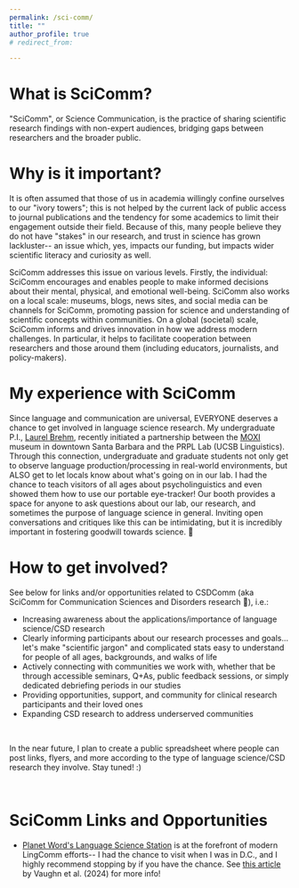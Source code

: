 ```yaml
---
permalink: /sci-comm/
title: ""
author_profile: true
# redirect_from: 

---
```


What is SciComm?
======
"SciComm", or Science Communication, is the practice of sharing scientific research findings with non-expert audiences, bridging gaps between researchers and the broader public. 


Why is it important?
======
It is often assumed that those of us in academia willingly confine ourselves to our "ivory towers"; this is not helped by the current lack of public access to journal publications and the tendency for some academics to limit their engagement outside their field. Because of this, many people believe they do not have "stakes" in our research, and trust in science has grown lackluster-- an issue which, yes, impacts our funding, but impacts wider scientific literacy and curiosity as well.

SciComm addresses this issue on various levels. Firstly, the individual: SciComm encourages and enables people to make informed decisions about their mental, physical, and emotional well-being. SciComm also works on a local scale: museums, blogs, news sites, and social media can be channels for SciComm, promoting passion for science and understanding of scientific concepts within communities. On a global (societal) scale, SciComm informs and drives innovation in how we address modern challenges. In particular, it helps to facilitate cooperation between researchers and those around them (including educators, journalists, and policy-makers).


My experience with SciComm
======
Since language and communication are universal, EVERYONE deserves a chance to get involved in language science research. My undergraduate P.I., [Laurel Brehm](https://linguistics.ucsb.edu/people/laurel-brehm), recently initiated a partnership between the [MOXI](https://moxi.org/?gad_source=1&gad_campaignid=1335815884) museum in downtown Santa Barbara and the PRPL Lab (UCSB Linguistics). Through this connection, undergraduate and graduate students not only get to observe language production/processing in real-world environments, but ALSO get to let locals know about what's going on in our lab. I had the chance to teach visitors of all ages about psycholinguistics and even showed them how to use our portable eye-tracker! Our booth provides a space for anyone to ask questions about our lab, our research, and sometimes the purpose of language science in general. Inviting open conversations and critiques like this can be intimidating, but it is incredibly important in fostering goodwill towards science. 🔬


How to get involved?
======
See below for links and/or opportunities related to CSDComm (aka SciComm for Communication Sciences and Disorders research 💬), i.e.:

* Increasing awareness about the applications/importance of language science/CSD research
* Clearly informing participants about our research processes and goals... let's make "scientific jargon" and complicated stats easy to understand for people of all ages, backgrounds, and walks of life
* Actively connecting with communities we work with, whether that be through accessible seminars, Q+As, public feedback sessions, or simply dedicated debriefing periods in our studies
* Providing opportunities, support, and community for clinical research participants and their loved ones
* Expanding CSD research to address underserved communities

<br>

In the near future, I plan to create a public spreadsheet where people can post links, flyers, and more according to the type of language science/CSD research they involve. Stay tuned! :)

<br>

SciComm Links and Opportunities
======
* [Planet Word's Language Science Station](https://sites.google.com/umd.edu/planetwordresearch) is at the forefront of modern LingComm efforts-- I had the chance to visit when I was in D.C., and I highly recommend stopping by if you have the chance. See [this article](https://www.degruyterbrill.com/document/doi/10.1515/lingvan-2024-0077/html) by Vaughn et al. (2024) for more info!

